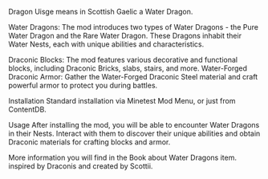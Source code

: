 Dragon Uisge means in Scottish Gaelic a Water Dragon.

Water Dragons: The mod introduces two types of Water Dragons - the Pure Water Dragon and the Rare Water Dragon. These Dragons inhabit their Water Nests, each with unique abilities and characteristics.

Draconic Blocks: The mod features various decorative and functional blocks, including Draconic Bricks, slabs, stairs, and more.
Water-Forged Draconic Armor: Gather the Water-Forged Draconic Steel material and craft powerful armor to protect you during battles.

Installation
Standard installation via Minetest Mod Menu, or just from ContentDB.

Usage
After installing the mod, you will be able to encounter Water Dragons in their Nests. Interact with them to discover their unique abilities and obtain Draconic materials for crafting blocks and armor.

More information you will find in the Book about Water Dragons item.
inspired by Draconis and created by Scottii.

